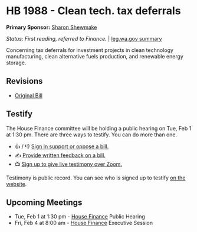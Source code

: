 # HB 1988 - Clean tech. tax deferrals
**Primary Sponsor:** [Sharon Shewmake](/person/leg/sharon.shewmake.md)

*Status: First reading, referred to Finance.* | [leg.wa.gov summary](https://app.leg.wa.gov/billsummary?BillNumber=1988&Year=2021)

Concerning tax deferrals for investment projects in clean technology manufacturing, clean alternative fuels production, and renewable energy storage.

## Revisions
* [Original Bill](1/)

## Testify
The House Finance committee will be holding a public hearing on Tue, Feb 1 at 1:30 pm. There are three ways to testify. You can do more than one.
* 👍 / 👎 [Sign in support or oppose a bill.](https://app.leg.wa.gov/csi/Testifier/Add?chamber=House&mId=29740&aId=145385&caId=19188&tId=3)
* ✍️ [Provide written feedback on a bill.](https://app.leg.wa.gov/csi/Testifier/Add?chamber=House&mId=29740&aId=145385&caId=19188&tId=4)
* 📺 [Sign up to give live testimony over Zoom.](https://app.leg.wa.gov/csi/Testifier/Add?chamber=House&mId=29740&aId=145385&caId=19188&tId=2)

Testimony is public record. You can see who is signed up to testify [on the website](https://app.leg.wa.gov/csi/Home/GetOtherTestifiers/?agendaItemId=19188).

## Upcoming Meetings
* Tue, Feb 1 at 1:30 pm - [House Finance](/house/2021-22/FIN/) Public Hearing
* Fri, Feb 4 at 8:00 am - [House Finance](/house/2021-22/FIN/) Executive Session
